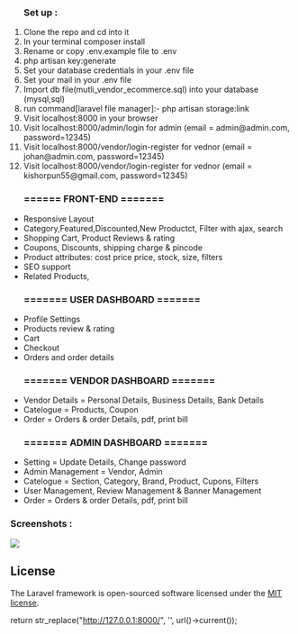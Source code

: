 <ol type="1">
    <h3>
        Set up :
    </h3>
    <li>Clone the repo and cd into it</li>
    <li>In your terminal composer install</li>
    <li>Rename or copy .env.example file to .env</li>
    <li>php artisan key:generate</li>
    <li>Set your database credentials in your .env file</li>
    <li>Set your mail in your .env file </li>
    <li>Import db file(mutli_vendor_ecommerce.sql) into your database (mysql,sql)</li>
    <li>run command[laravel file manager]:- php artisan storage:link</li>
    <li>Visit localhost:8000 in your browser</li>
    <li>Visit localhost:8000/admin/login for admin (email = admin@admin.com, password=12345)</li>
    <li>Visit localhost:8000/vendor/login-register for vednor (email = johan@admin.com, password=12345)</li>
    <li>Visit localhost:8000/vendor/login-register for vednor (email = kishorpun55@gmail.com, password=12345)</li>
</ol>
<ul> 
    <h3>
        ====== FRONT-END =======
    </h3>
    <li>Responsive Layout</li>
    <li>Category,Featured,Discounted,New Productct, Filter with ajax, search</li>
    <li>Shopping Cart, Product Reviews & rating</li>
    <li>Coupons, Discounts, shipping charge & pincode</li>
    <li>Product attributes: cost price price, stock, size, filters</li>
    <li>SEO support</li>
    <li>Related Products,</li>

</ul>
<ul>
    <h3>======= USER DASHBOARD =======</h3>
    <li>Profile Settings</li>
    <li>Products review  & rating</li>
    <li>Cart</li>
    <li>Checkout</li>
    <li>Orders and order details</li>
</ul>
<ul>
    <h3>======= VENDOR DASHBOARD =======</h3>
    <li> Vendor Details = Personal Details, Business Details, Bank Details </li>
    <li>Catelogue = Products, Coupon</li>
    <li>Order = Orders & order Details, pdf, print bill</li>
</ul>
<ul>
    <h3>======= ADMIN DASHBOARD =======</h3>
    <li>Setting = Update Details, Change password</li>
    <li>Admin Management = Vendor, Admin</li>
    <li>Catelogue = Section, Category, Brand, Product, Cupons, Filters</li>
    <li>User Management, Review Management & Banner Management</li>
    <li>Order = Orders & order Details, pdf, print bill</li>    
</ul>
<h3>Screenshots :</h3>
<img src="https://github.com/kishorpun67/multi_vendor_ecommerce/assets/71880698/80970ca6-5f38-4695-81df-4541cbc9a75c
" />






 



## License

The Laravel framework is open-sourced software licensed under the [MIT license](https://opensource.org/licenses/MIT).

 return str_replace("http://127.0.0.1:8000/", '', url()->current());
